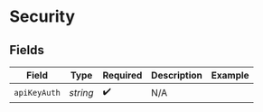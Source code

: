 # Security


## Fields

| Field              | Type               | Required           | Description        | Example            |
| ------------------ | ------------------ | ------------------ | ------------------ | ------------------ |
| `apiKeyAuth`       | *string*           | :heavy_check_mark: | N/A                |                    |